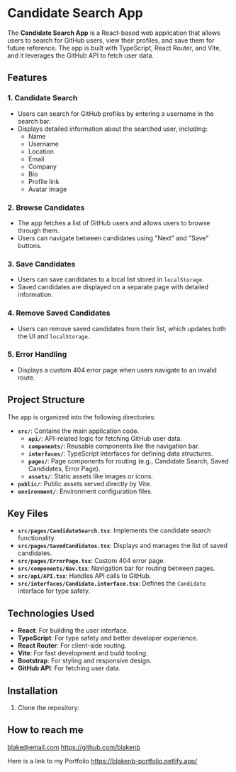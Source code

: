 # Candidate Search App

The **Candidate Search App** is a React-based web application that allows users to search for GitHub users, view their profiles, and save them for future reference. The app is built with TypeScript, React Router, and Vite, and it leverages the GitHub API to fetch user data.

## Features

### 1. Candidate Search
- Users can search for GitHub profiles by entering a username in the search bar.
- Displays detailed information about the searched user, including:
  - Name
  - Username
  - Location
  - Email
  - Company
  - Bio
  - Profile link
  - Avatar image

### 2. Browse Candidates
- The app fetches a list of GitHub users and allows users to browse through them.
- Users can navigate between candidates using "Next" and "Save" buttons.

### 3. Save Candidates
- Users can save candidates to a local list stored in `localStorage`.
- Saved candidates are displayed on a separate page with detailed information.

### 4. Remove Saved Candidates
- Users can remove saved candidates from their list, which updates both the UI and `localStorage`.

### 5. Error Handling
- Displays a custom 404 error page when users navigate to an invalid route.

## Project Structure

The app is organized into the following directories:

- **`src/`**: Contains the main application code.
  - **`api/`**: API-related logic for fetching GitHub user data.
  - **`components/`**: Reusable components like the navigation bar.
  - **`interfaces/`**: TypeScript interfaces for defining data structures.
  - **`pages/`**: Page components for routing (e.g., Candidate Search, Saved Candidates, Error Page).
  - **`assets/`**: Static assets like images or icons.
- **`public/`**: Public assets served directly by Vite.
- **`environment/`**: Environment configuration files.

## Key Files

- **`src/pages/CandidateSearch.tsx`**: Implements the candidate search functionality.
- **`src/pages/SavedCandidates.tsx`**: Displays and manages the list of saved candidates.
- **`src/pages/ErrorPage.tsx`**: Custom 404 error page.
- **`src/components/Nav.tsx`**: Navigation bar for routing between pages.
- **`src/api/API.tsx`**: Handles API calls to GitHub.
- **`src/interfaces/Candidate.interface.tsx`**: Defines the `Candidate` interface for type safety.

## Technologies Used

- **React**: For building the user interface.
- **TypeScript**: For type safety and better developer experience.
- **React Router**: For client-side routing.
- **Vite**: For fast development and build tooling.
- **Bootstrap**: For styling and responsive design.
- **GitHub API**: For fetching user data.

## Installation

1. Clone the repository:

## How to reach me

blake@email.com
https://github.com/blakenb

Here is a link to my Portfolio
https://blakenb-portfolio.netlify.app/
